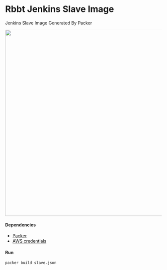 
Rbbt Jenkins Slave Image
========================

Jenkins Slave Image Generated By Packer

<img src="https://cdn-images-1.medium.com/max/1400/1*wDiZP99A1N-SBbn3Bn6AuA.png" width="600px">

#### Dependencies
* [Packer](https://www.packer.io/) 
* [AWS credentials](https://docs.aws.amazon.com/cli/latest/userguide/cli-configure-files.html)

#### Run
```
packer build slave.json
```